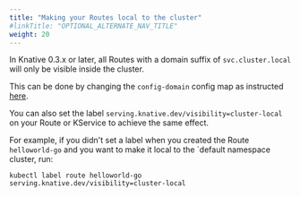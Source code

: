```yaml
---
title: "Making your Routes local to the cluster"
#linkTitle: "OPTIONAL_ALTERNATE_NAV_TITLE"
weight: 20
---
```


In Knative 0.3.x or later, all Routes with a domain suffix of
`svc.cluster.local` will only be visible inside the cluster.

This can be done by changing the `config-domain` config map as instructed
[here](./using-a-custom-domain.md).

You can also set the label
`serving.knative.dev/visibility=cluster-local` on your Route or KService to
achieve the same effect.

For example, if you didn't set a label when you created the Route `helloworld-go` and you want to make it local to the `default namespace cluster, run:

```shell
kubectl label route helloworld-go serving.knative.dev/visibility=cluster-local
```

